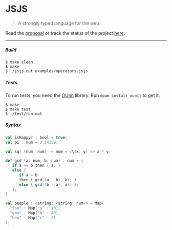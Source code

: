 JSJS
====

> A strongly typed language for the web.

Read the [proposal](http://prakhar.me/JSJS/) or track the status of the project [here](https://github.com/prakhar1989/JSJS/wiki/Progress-Tracker).

----

##### Build
```shell
$ make clean
$ make
$ ./jsjs.out examples/operators.jsjs
```

##### Tests
To run tests, you need the [OUnit](http://ounit.forge.ocamlcore.org/) library. Run `opam install ounit` to get it.
```
$ make
$ make test
$ ./test/run.out
```

##### Syntax

```scala
val isHappy? : bool = true;
val pi : num = 3.14159;

val sq: (num, num) -> num = /\(x, y) => x * y;

def gcd (a: num, b: num) : num = {
   if a == b then { a; }
   else {
      if a > b
      then { gcd((a - b), b); }
      else { gcd((b - a), a); };
   };
}

val people : <string: <string: num>> = Map(
  "foo" : Map("a" : 10),
  "goo" : Map("b" : 40),
  "hoo" : Map("c" : 2)
);
```
